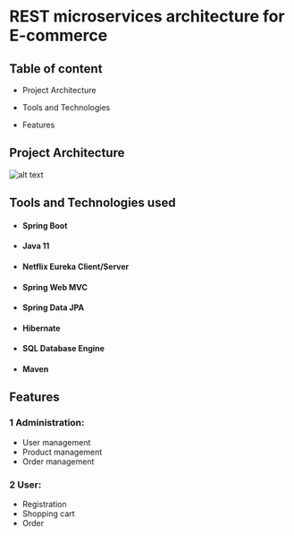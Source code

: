 # REST microservices architecture for E-commerce
## Table of content
- Project Architecture

- Tools and Technologies 

- Features 

## Project Architecture
![alt text](https://user-images.githubusercontent.com/50141193/58799788-845b1c00-8606-11e9-924b-1b4c03a9091c.png)

## Tools and Technologies used
- #### Spring Boot
- #### Java 11
- #### Netflix Eureka Client/Server
- #### Spring Web MVC
- #### Spring Data JPA
- #### Hibernate
- #### SQL Database Engine
- #### Maven

## Features 
 ### 1 Administration:
  - User management
  - Product management
  - Order management
  
  ### 2 User: 
  - Registration
  - Shopping cart
  - Order
  
